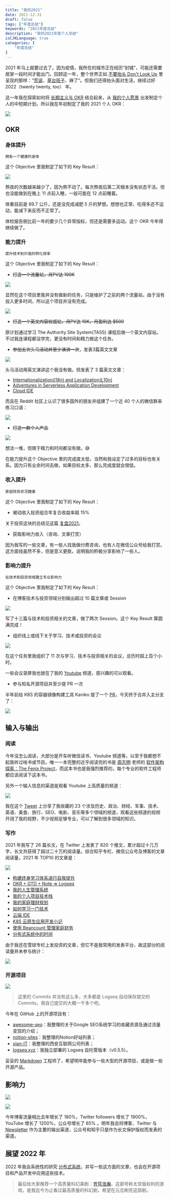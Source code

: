 ```yaml
---
title: "我的2021"
date: 2021-12-31
draft: false
tags: ["年度总结"]
keywords: "2021年度总结"
description: "我的2021年度个人总结"
isCJKLanguage: true
categories: [
    "年度总结"
]
---
```


2021 年马上就要过去了。因为疫情，我所在的城市正在经历<q>封城</q>，可能还需要居家一段时间才能出门。回顾这一年，整个世界正如 [不要抬头 Don't Look Up](https://movie.douban.com/subject/34884712/) 里呈现的那样：<q><u title="人类的本质是复读机">荒诞</u>、<u title="清醒的人领导不了世界">草台班子</u>、<span class="heti-em">麻了</span></q>。但我们还得抬头面对生活，继续过好 2022（twenty twenty, too） 年。

这一年我在探索如何将 [长期主义与 OKR](/self/life-in-plain-text/) 结合起来，从 [我的个人愿景](/goal/) 出发制定个人的中短期计划。所以我在年初制定了我的 2021 个人 OKR：

![](https://img.bmpi.dev/1e9c1d3a-ed2f-c0c3-59cd-9d5029c0e9d3.png)

## OKR

### 身体提升

```text
拥有一个健康的身体
```

这个 Objective 里我制定了如下的 Key Result：

![](https://img.bmpi.dev/abeba6a7-d563-7c76-6019-c7452a390494.png)

熬夜的次数越来越少了，因为熬不动了。每次熬夜后第二天根本没有状态干活。但也没能做到在晚上 11 点前入睡，一般可能在 12 点前睡着。

体重目前是 69.7 公斤，还是没完成减肥 5 斤的梦想。想想也正常，吃得多还不运动，能减下来反而不正常了。

体检报告倒比前一年的要少几个异常指标，但还是需要多运动。这个 OKR 今年得继续做了。

### 能力提升

```text
提升技术到价值的转化效率
```

这个 Objective 里我制定了如下的 Key Result：

- ~~打造一个流量站，月PV达 100K~~

![](https://img.bmpi.dev/b6983c62-9a79-e466-6e6d-4cbe335db38f.png)

显然在这个项目里我并没有做新的任务，只是维护了之前的两个流量站，由于没有投入更多时间，所以这个项目并没有完成。

![](https://img.bmpi.dev/70fba795-0a96-e231-6ef4-cd5e1f806667.png)

- ~~打造一个英文内容权威站，月PV达 10K，月盈利达 $500~~
  
原计划通过学习 The Authority Site System(TASS) 课程后做一个英文内容站，不过我连课程都没学完，更没有时间和精力做这个任务。

- ~~参加五次头马活动并至少演讲一次~~，发表3篇英文文章

![](https://img.bmpi.dev/a46647f6-3444-2825-236f-ada6d13d6746.png)

头马活动用英文演讲这个我没有做。但发表了 3 篇英文文章：

- [Internationalization(i18n) and Localization(L10n)](https://dev.to/madawei2699/international-i18n-and-localization-l10n-48d2)
- [Adventures in Serverless Application Development](https://dev.to/aws-builders/adventures-in-serverless-application-development-f7g)
- [Cloud IDE](https://dev.to/aws-builders/cloud-ide-3l0k)

而且在 Reddit 社区上认识了很多国外的朋友并组建了一个近 40 个人的微信群来练习口语：

![](https://img.bmpi.dev/d0a7bd1f-d84b-7d3f-14ac-8693fdc2172b.png)

- ~~打造一款个人产品~~

![](https://img.bmpi.dev/6048e67d-8913-d677-87b5-26d4719d268a.png)

想法一堆，但限于精力和时间都没有做。😅

在能力提升这个 Objective 里的完成度太低，当然和我设定了过多的目标也有关系。因为只有业余时间去做，如果目标太多，那么完成度就会很低。

### 收入提升

```text
家庭财务状况健康
```

这个 Objective 里我制定了如下的 Key Result：

- 被动收入投资组合年复合收益率超 15%

关于投资这块的总结见这篇 [复盘2021](/money/passive-income-protfolio/2021q4/)。

- 获取影响力收入（咨询、文章打赏）

因为我写的一些文章，有一些人找我做付费咨询，也有人在微信公众号给我打赏。这方面钱虽然不多，但是意义更胜，说明我的积极分享影响了一些人。

### 影响力提升

```text
在技术和投资领域建立专业影响力
```

这个 Objective 里我制定了如下的 Key Result：

- 在博客技术与投资领域分别输出超过 10 篇文章或 Session

![](https://img.bmpi.dev/a77db0d4-8f1f-b9d9-5052-f52251b348db.png)

写了十三篇与技术和投资相关的文章，做了两次 Session。这个 Key Result 算圆满完成！

- 组织线上或线下关于学习、技术或投资的会议

![](https://img.bmpi.dev/c34fa943-01f2-3463-9e06-fcf6466aae61.png)

在这个任务里我组织了 11 次与学习、技术与投资相关的会议，总历时超上百个小时。

一些会议录屏我也放在了我的 [Youtube](https://www.youtube.com/channel/UCbg-Y24Z1H0nONW-bxgzv6w) 频道，感兴趣的可以观看。

- 参与知名开源项目并至少提 PR 一次

半年前给 K8S 的容器镜像构建工具 Kaniko 提了一个 [PR](https://github.com/GoogleContainerTools/kaniko/pull/1693)，今天终于合并入主分支了：

![](https://img.bmpi.dev/4297136b-076a-3ce5-511a-265da55be360.png)

## 输入与输出

### 阅读

今年没怎么阅读，大部分是开车听微信读书、Youtube 频道等，以至于我都想不起我听过啥书或节目。唯一一本完整的近乎阅读完的书是 [周志明](https://github.com/fenixsoft) 老师的 [软件架构探索：​The Fenix Project](https://icyfenix.cn/)，而这本书也是我强烈推荐的，每个专业的软件工程师都应该阅读下这本书。

另外一个输入信息的渠道是观看 Youtube 上高质量的频道：

![](https://img.bmpi.dev/2bdb1045-32f0-2b5f-4f3b-d4dd2186b1ef.png)

我在这个 [Tweet](https://twitter.com/madawei2699/status/1464422225734365185) 上分享了我收藏的 23 个涉及历史、政治、财经、军事、技术、英语、美食、旅行、SEO、电影、音乐等多个领域的频道，观看这些频道的视频开阔了我的视野，不少视频足够专业，可以了解到很多领域的知识。

### 写作

2021 年我写了 26 篇长文，在 Twitter 上发表了 820 个推文，累计超过十几万字，长文共获得了超过二十万的阅读量。综合知乎专栏、微信公众号及博客的文章阅读量，2021 年 TOP10 的文章是：

![](https://img.bmpi.dev/6906ea4f-1bb8-3c95-8cc9-dc5af7674ec4.png)

- [构建终身学习体系进行自我提升](/self/build-personal-knowledge-system/)
- [OKR + GTD + Note => Logseq](/self/okr-gtd-note-logseq/)
- [我的人生管理系统](/self/life-in-plain-text/)
- [我的个人项目技术栈](/dev/tech-stack-of-side-project/)
- [我的家庭理财规划](/self/my-financial-planning/)
- [如何学习一门技术](/dev/how-to-learn-tech/)
- [云端 IDE](/dev/vscode-on-cloud/)
- [K8S 云原生应用开发小记](/dev/guide-to-k8s-cloud-native/)
- [使用 Beancount 管理家庭财务](/self/beancount-my-accounting-tool-v2/)
- [分布式系统中的时间](/dev/time-in-distributed-system/)

由于我还在雪球专栏上发投资的文章，但它不是我常用的发表平台，故这部分的阅读量并未参与统计：

![](https://img.bmpi.dev/3e373561-a9b9-f755-e5bf-3de16e023232.png)

### 开源项目

[![](https://img.bmpi.dev/9f95d72e-0993-3363-6a16-328983f2dca3.png)](https://github.com/madawei2699)

> 这里的 Commits 并没有这么多，大多都是 Logseq 自动保存提交的 Commits。我自己提交的大概一千多个吧。

今年在 GitHub 上的开源项目有：

- [awesome-seo](https://github.com/madawei2699/awesome-seo)：我整理的关于Google SEO系统学习的收藏资源及通过流量变现的介绍；
- [notion-sites](https://github.com/madawei2699/notion-sites)：我整理的Notion好站列表；
- [xian-IT](https://github.com/madawei2699/xian-IT)：我整理的西安互联网公司列表；
- [logseq.xyz](https://github.com/bmpi-dev/logseq.xyz)：我独立部署的 Logseq 自托管版本（v0.5.5）。

妥妥的 [Markdown](/dev/what-markdown-can-do/) 工程师了，希望明年能参与一些大型的开源项目，或是做一些开源产品。

## 影响力

![](https://img.bmpi.dev/951e3000-00ea-357e-210e-b728319b30e2.png)

![](https://img.bmpi.dev/88c1dad5-ce1a-cca1-c798-f4db87c1c034.png)

今年博客流量相比去年增长了 180%，Twitter followers 增长了 1900%，YouTube 增长了 1200%，公众号增长了 65% 。明年我会将博客、Twitter 与 [Newsletter](https://tinyletter.com/i365) 作为主要的输出渠道，公众号和知乎只是作为长文保护版权而发表的渠道。

## 展望 2022 年

2022 年我会系统性的研究 [分布式系统](/tags/分布式系统/)，并写一些这方面的文章，也会在开源项目和产品开发中应用这些技术。

> 最后给大家推荐一个高质量科幻美剧：[苍穹浩瀚](https://movie.douban.com/subject/25926851/)，这部号称太空版权利的游戏，是我迄今为止看过最高质量的科幻剧，希望在元旦刷完这部剧。
